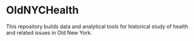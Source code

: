 # OldNYCHealth
This repository builds data and analytical tools for historical study of health and related issues in Old New York.
